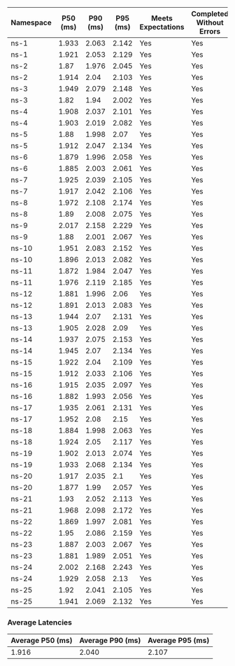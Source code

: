 | Namespace | P50 (ms) | P90 (ms) | P95 (ms) | Meets Expectations | Completed Without Errors |
|-----------|----------|----------|----------|--------------------|--------------------------|
| ns-1 | 1.933 | 2.063 | 2.142 | Yes | Yes |
| ns-1 | 1.921 | 2.053 | 2.129 | Yes | Yes |
| ns-2 | 1.87 | 1.976 | 2.045 | Yes | Yes |
| ns-2 | 1.914 | 2.04 | 2.103 | Yes | Yes |
| ns-3 | 1.949 | 2.079 | 2.148 | Yes | Yes |
| ns-3 | 1.82 | 1.94 | 2.002 | Yes | Yes |
| ns-4 | 1.908 | 2.037 | 2.101 | Yes | Yes |
| ns-4 | 1.903 | 2.019 | 2.082 | Yes | Yes |
| ns-5 | 1.88 | 1.998 | 2.07 | Yes | Yes |
| ns-5 | 1.912 | 2.047 | 2.134 | Yes | Yes |
| ns-6 | 1.879 | 1.996 | 2.058 | Yes | Yes |
| ns-6 | 1.885 | 2.003 | 2.061 | Yes | Yes |
| ns-7 | 1.925 | 2.039 | 2.105 | Yes | Yes |
| ns-7 | 1.917 | 2.042 | 2.106 | Yes | Yes |
| ns-8 | 1.972 | 2.108 | 2.174 | Yes | Yes |
| ns-8 | 1.89 | 2.008 | 2.075 | Yes | Yes |
| ns-9 | 2.017 | 2.158 | 2.229 | Yes | Yes |
| ns-9 | 1.88 | 2.001 | 2.067 | Yes | Yes |
| ns-10 | 1.951 | 2.083 | 2.152 | Yes | Yes |
| ns-10 | 1.896 | 2.013 | 2.082 | Yes | Yes |
| ns-11 | 1.872 | 1.984 | 2.047 | Yes | Yes |
| ns-11 | 1.976 | 2.119 | 2.185 | Yes | Yes |
| ns-12 | 1.881 | 1.996 | 2.06 | Yes | Yes |
| ns-12 | 1.891 | 2.013 | 2.083 | Yes | Yes |
| ns-13 | 1.944 | 2.07 | 2.131 | Yes | Yes |
| ns-13 | 1.905 | 2.028 | 2.09 | Yes | Yes |
| ns-14 | 1.937 | 2.075 | 2.153 | Yes | Yes |
| ns-14 | 1.945 | 2.07 | 2.134 | Yes | Yes |
| ns-15 | 1.922 | 2.04 | 2.109 | Yes | Yes |
| ns-15 | 1.912 | 2.033 | 2.106 | Yes | Yes |
| ns-16 | 1.915 | 2.035 | 2.097 | Yes | Yes |
| ns-16 | 1.882 | 1.993 | 2.056 | Yes | Yes |
| ns-17 | 1.935 | 2.061 | 2.131 | Yes | Yes |
| ns-17 | 1.952 | 2.08 | 2.15 | Yes | Yes |
| ns-18 | 1.884 | 1.998 | 2.063 | Yes | Yes |
| ns-18 | 1.924 | 2.05 | 2.117 | Yes | Yes |
| ns-19 | 1.902 | 2.013 | 2.074 | Yes | Yes |
| ns-19 | 1.933 | 2.068 | 2.134 | Yes | Yes |
| ns-20 | 1.917 | 2.035 | 2.1 | Yes | Yes |
| ns-20 | 1.877 | 1.99 | 2.057 | Yes | Yes |
| ns-21 | 1.93 | 2.052 | 2.113 | Yes | Yes |
| ns-21 | 1.968 | 2.098 | 2.172 | Yes | Yes |
| ns-22 | 1.869 | 1.997 | 2.081 | Yes | Yes |
| ns-22 | 1.95 | 2.086 | 2.159 | Yes | Yes |
| ns-23 | 1.887 | 2.003 | 2.067 | Yes | Yes |
| ns-23 | 1.881 | 1.989 | 2.051 | Yes | Yes |
| ns-24 | 2.002 | 2.168 | 2.243 | Yes | Yes |
| ns-24 | 1.929 | 2.058 | 2.13 | Yes | Yes |
| ns-25 | 1.92 | 2.041 | 2.105 | Yes | Yes |
| ns-25 | 1.941 | 2.069 | 2.132 | Yes | Yes |

### Average Latencies
| Average P50 (ms) | Average P90 (ms) | Average P95 (ms) |
|------------------|------------------|------------------|
| 1.916 | 2.040 | 2.107 |
